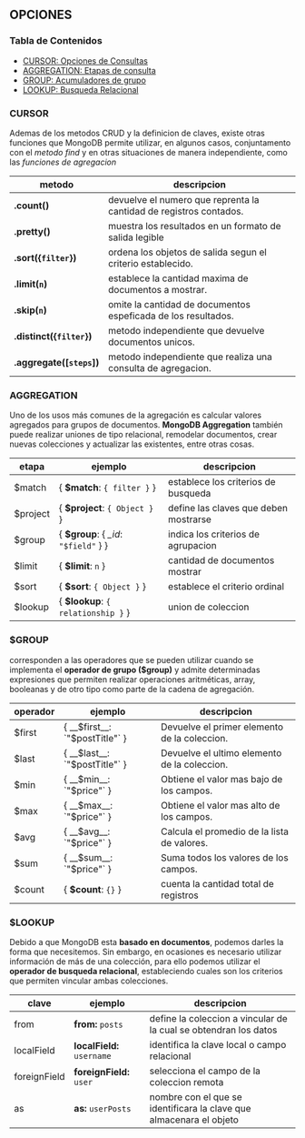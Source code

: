 ## OPCIONES

### Tabla de Contenidos

* [CURSOR: Opciones de Consultas](#cursor)
* [AGGREGATION: Etapas de consulta](#aggregation)
* [GROUP: Acumuladores de grupo](#group)
* [LOOKUP: Busqueda Relacional](#lookup)

### CURSOR

Ademas de los metodos CRUD y la definicion de claves, existe otras funciones que MongoDB permite utilizar, en algunos casos, conjuntamento con el _metodo find_ y en otras situaciones de manera independiente, como las _funciones de agregacion_

| metodo | descripcion |
|--|--|
| __.count()__ | devuelve el numero que reprenta la cantidad de registros contados. |
| __.pretty()__ | muestra los resultados en un formato de salida legible |
| __.sort({`filter`})__ | ordena los objetos de salida segun el criterio establecido. |
| __.limit(`n`)__ | establece la cantidad maxima de documentos a mostrar. |
| __.skip(`n`)__ | omite la cantidad de documentos espeficada de los resultados. |
| __.distinct({`filter`})__ | metodo independiente que devuelve documentos unicos. |
| __.aggregate([`steps`])__ | metodo independiente que realiza una consulta de agregacion. |

### AGGREGATION

Uno de los usos más comunes de la agregación es calcular valores agregados para grupos de documentos. __MongoDB Aggregation__ también puede realizar uniones de tipo relacional, remodelar documentos, crear nuevas colecciones y actualizar las existentes, entre otras cosas. 

|etapa| ejemplo | descripcion |
|--|--|--|
| $match | { __$match__: `{ filter }` } | establece los criterios de busqueda |
| $project | { __$project__: `{ Object }` } | define las claves que deben mostrarse |
| $group | { __$group__: { *_id*: `"$field"` } } | indica los criterios de agrupacion |
| $limit | { __$limit__: `n` }| cantidad de documentos mostrar |
| $sort | { __$sort__: `{ Object }` }| establece el criterio ordinal |
| $lookup | { __$lookup__: `{ relationship }` } | union de coleccion |

### $GROUP

corresponden a las operadores que se pueden utilizar cuando se implementa el __operador de grupo ($group)__ y admite determinadas expresiones que permiten realizar operaciones aritméticas, array, booleanas y de otro tipo como parte de la cadena de agregación.

| operador | ejemplo | descripcion |
|---|---|---|
| $first | { __$first__: `"$postTitle"` } | Devuelve el primer elemento de la coleccion.
| $last | { __$last__: `"$postTitle"` } | Devuelve el ultimo elemento de la coleccion.
| $min | { __$min__: `"$price"` } | Obtiene el valor mas bajo de los campos.
| $max | { __$max__: `"$price"` } | Obtiene el valor mas alto de los campos.
| $avg | { __$avg__: `"$price"` } | Calcula el promedio de la lista de valores.
| $sum | { __$sum__: `"$price"` } | Suma todos los valores de los campos.
| $count | { __$count__: `{}` } | cuenta la cantidad total de registros

### $LOOKUP

Debido a que MongoDB esta __basado en documentos__, podemos darles la forma que necesitemos. Sin embargo, en ocasiones es necesario utilizar información de más de una colección, para ello podemos utilizar el __operador de busqueda relacional__, estableciendo cuales son los criterios que permiten vincular ambas colecciones.

| clave | ejemplo | descripcion |
|--|--|--|
| from | __from:__ `posts` | define la coleccion a vincular de la cual se obtendran los datos |
| localField | __localField:__ `username` | identifica la clave local o campo relacional |
| foreignField | __foreignField:__ `user` | selecciona el campo de la coleccion remota |
| as | __as:__ `userPosts` | nombre con el que se identificara la clave que almacenara el objeto |
